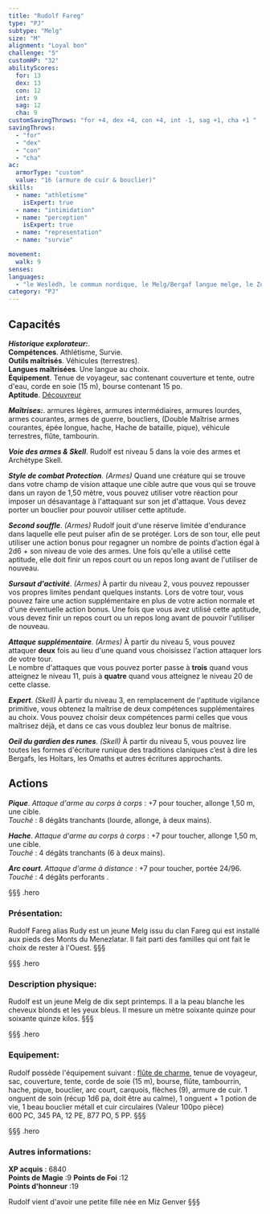 ```yaml
---
title: "Rudolf Fareg"
type: "PJ"
subtype: "Melg"
size: "M"
alignment: "Loyal bon"
challenge: "5"
customHP: "32"
abilityScores:
  for: 13
  dex: 13
  con: 12
  int: 9
  sag: 12
  cha: 9
customSavingThrows: "for +4, dex +4, con +4, int -1, sag +1, cha +1 "
savingThrows:
  - "for"
  - "dex"
  - "con"
  - "cha"
ac:
  armorType: "custom"
  value: "16 (armure de cuir & bouclier)"
skills:
  - name: "athletisme"
    isExpert: true
  - name: "intimidation"
  - name: "perception"
    isExpert: true
  - name: "representation"
  - name: "survie"

movement:
  walk: 9
senses:
languages:
  - "le Weslèdh, le commun nordique, le Melg/Bergaf langue melge, le Zorkhan dialecte melg, l'Alcane/Alcath commun impérial "
category: "PJ"
---
```


## Capacités
_**Historique explorateur:**_.   
**Compétences**. Athlétisme, Survie.  
**Outils maîtrisés**. Véhicules (terrestres).  
**Langues maîtrisées**. Une langue au choix.  
**Équipement**. Tenue de voyageur, sac contenant couverture et tente, outre d'eau, corde en soie (15  m), bourse contenant 15 po.  
**Aptitude**. [Découvreur](/personnalite-et-historique/#decouvreur)    

_**Maîtrises:**_. armures légères, armures intermédiaires, armures lourdes, armes courantes, armes de guerre, boucliers, (Double Maîtrise armes courantes, épée longue, hache, Hache de bataille, pique), véhicule terrestres, flûte, tambourin.  

_**Voie des armes & Skell**_. Rudolf est niveau 5 dans la voie des armes et Archétype Skell.

_**Style de combat Protection**_. *(Armes)* Quand une créature qui se trouve dans votre champ de vision attaque une cible autre que vous qui se trouve dans un rayon de 1,50 mètre, vous pouvez utiliser votre réaction pour imposer un désavantage à l'attaquant sur son jet d'attaque. Vous devez porter un bouclier pour pouvoir utiliser cette aptitude.    

_**Second souffle**_. *(Armes)* Rudolf jouit d'une réserve limitée d'endurance dans laquelle elle peut puiser afin de se protéger. Lors de son tour, elle peut utiliser une action bonus pour regagner un nombre de points d’action égal à 2d6 + son niveau de voie des armes. Une fois qu'elle a utilisé cette aptitude, elle doit finir un repos court ou un repos long avant de l'utiliser de nouveau.

_**Sursaut d'activité**_. *(Armes)*  À partir du niveau 2, vous pouvez repousser vos propres limites pendant quelques instants. Lors de votre tour, vous pouvez faire une action supplémentaire en plus de votre action normale et d'une éventuelle action bonus. Une fois que vous avez utilisé cette aptitude, vous devez finir un repos court ou un repos long avant de pouvoir l'utiliser de nouveau.

_**Attaque supplémentaire**_. *(Armes)* À partir du niveau 5, vous pouvez attaquer **deux** fois au lieu d'une quand vous choisissez l'action attaquer lors de votre tour.  
Le nombre d'attaques que vous pouvez porter passe à **trois** quand vous atteignez le niveau 11, puis à **quatre** quand vous atteignez le niveau 20 de cette classe.  

_**Expert**_.  *(Skell)* À partir du niveau 3, en remplacement de l'aptitude vigilance primitive, vous obtenez la maîtrise de deux compétences supplémentaires au choix. Vous pouvez choisir deux compétences parmi celles que vous maîtrisez déjà, et dans ce cas vous doublez leur bonus de maîtrise.    

_**Oeil du gardien des runes**_.  *(Skell)*  À partir du niveau 5, vous pouvez lire toutes les formes d'écriture runique des traditions claniques c’est à dire les Bergafs, les Holtars, les Omaths et autres écritures approchants.    

## Actions  

_**Pique**_. _Attaque d'arme au corps à corps_ : +7 pour toucher, allonge 1,50 m, une cible.  
_Touché_ : 8 dégâts tranchants (lourde, allonge, à deux mains).

_**Hache**_. _Attaque d'arme au corps à corps_ : +7 pour toucher, allonge 1,50 m, une cible.  
_Touché_ : 4 dégâts tranchants (6 à deux mains).

_**Arc court**_. _Attaque d'arme à distance_ : +7 pour toucher, portée 24/96.  
_Touché_ : 4 dégâts perforants .


§§§ .hero
### Présentation:  
Rudolf Fareg alias Rudy est un jeune Melg issu du clan Fareg qui est installé aux pieds des Monts du Menezlatar. Il fait parti des familles qui ont fait le choix de rester à l'Ouest.
§§§

§§§ .hero
### Description physique:  
Rudolf est un jeune Melg de dix sept printemps. Il a la peau blanche les cheveux blonds et les yeux bleus. Il mesure un mètre soixante quinze pour soixante quinze kilos.
§§§

§§§ .hero
### Equipement:  
Rudolf possède l'équipement suivant : [flûte de charme](/liste-objets-magiques/flute-de-charme), tenue de voyageur, sac, couverture, tente, corde de soie (15 m), bourse, flûte, tambourrin, hache, pique, bouclier, arc court, carquois, flèches (9), armure de cuir. 1 onguent de soin  (récup 1d6 pa, doit être au calme), 1 onguent + 1 potion de vie, 1 beau bouclier métall et cuir circulaires (Valeur 100po pièce)   
600 PC,  345 PA, 12 PE, 877 PO, 5 PP.
§§§


§§§ .hero
### Autres informations:  
**XP acquis** : 6840  
**Points de Magie** :9
**Points de Foi** :12  
**Points d'honneur** :19

Rudolf vient d'avoir une petite fille née en Miz Genver
§§§
